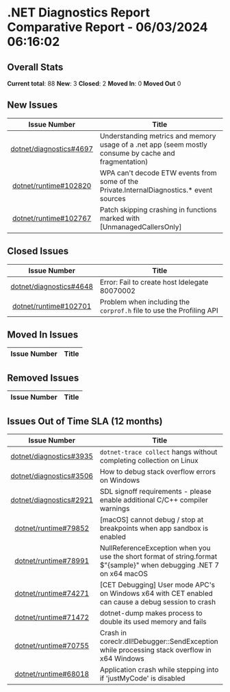 # .NET Diagnostics Report Comparative Report - 06/03/2024 06:16:02

## Overall Stats

**Current total**: 88
**New**: 3
**Closed**: 2
**Moved In**: 0
**Moved Out** 0

## New Issues

| **Issue Number** | **Title** |
| :--------------: | --------- |
| [dotnet/diagnostics#4697](https://github.com/dotnet/diagnostics/issues/4697) | Understanding metrics and memory usage of a .net app (seem mostly consume by cache and fragmentation) |
| [dotnet/runtime#102820](https://github.com/dotnet/runtime/issues/102820) | WPA can't decode ETW events from some of the Private.InternalDiagnostics.* event sources |
| [dotnet/runtime#102767](https://github.com/dotnet/runtime/issues/102767) | Patch skipping crashing in functions marked with [UnmanagedCallersOnly] |

## Closed Issues

| **Issue Number** | **Title** |
| :--------------: | --------- |
| [dotnet/diagnostics#4648](https://github.com/dotnet/diagnostics/issues/4648) | Error: Fail to create host ldelegate 80070002 |
| [dotnet/runtime#102701](https://github.com/dotnet/runtime/issues/102701) | Problem when including the `corprof.h` file to use the Profiling API |

## Moved In Issues

| **Issue Number** | **Title** |
| :--------------: | --------- |

## Removed Issues

| **Issue Number** | **Title** |
| :--------------: | --------- |

## Issues Out of Time SLA (12 months)

| **Issue Number** | **Title** |
| :--------------: | --------- |
| [dotnet/diagnostics#3935](https://github.com/dotnet/diagnostics/issues/3935) | `dotnet-trace collect` hangs without completing collection on Linux |
| [dotnet/diagnostics#3506](https://github.com/dotnet/diagnostics/issues/3506) | How to debug stack overflow errors on Windows |
| [dotnet/diagnostics#2921](https://github.com/dotnet/diagnostics/issues/2921) | SDL signoff requirements - please enable additional C/C++ compiler warnings |
| [dotnet/runtime#79852](https://github.com/dotnet/runtime/issues/79852) | [macOS] cannot debug / stop at breakpoints when app sandbox is enabled |
| [dotnet/runtime#78991](https://github.com/dotnet/runtime/issues/78991) | NullReferenceException when you use the short format of string.format $"{sample}" when debugging .NET 7 on x64 macOS |
| [dotnet/runtime#74271](https://github.com/dotnet/runtime/issues/74271) | [CET Debugging] User mode APC's on Windows x64 with CET enabled can cause a debug session to crash  |
| [dotnet/runtime#71472](https://github.com/dotnet/runtime/issues/71472) | dotnet-dump makes process to double its used memory and fails |
| [dotnet/runtime#70755](https://github.com/dotnet/runtime/issues/70755) | Crash in coreclr.dll!Debugger::SendException while processing stack overflow in x64 Windows |
| [dotnet/runtime#68018](https://github.com/dotnet/runtime/issues/68018) | Application crash while stepping into if 'justMyCode' is disabled |


